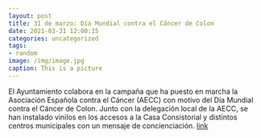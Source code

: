 ```yaml
---
layout: post
title: 31 de marzo: Día Mundial contra el Cáncer de Colon
date: 2021-03-31 12:00:15
categories: uncategorized
tags:
- random
image: /img/image.jpg
caption: This is a picture
---
```

El Ayuntamiento colabora en la campaña que ha puesto en marcha la Asociación Española contra el Cáncer (AECC) con motivo del Día Mundial contra el Cáncer de Colon. Junto con la delegación local de la AECC, se han instalado vinilos en los accesos a la Casa Consistorial y distintos centros municipales con un mensaje de concienciación.  [link](https://www.ayto-villacanada.es/tu-ayuntamiento/31-de-marzo-dia-mundial-contra-el-cancer-de-colon/)
